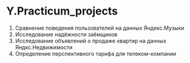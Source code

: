 # Y.Practicum_projects
1. Сравнение поведения пользователей на данных Яндекс.Музыки
2. Исследование надёжности заёмщиков
3. Исследование объявлений о продаже квартир на данных Яндкс.Недвижимости
4. Определение перспективного тарифа для телеком-компании
